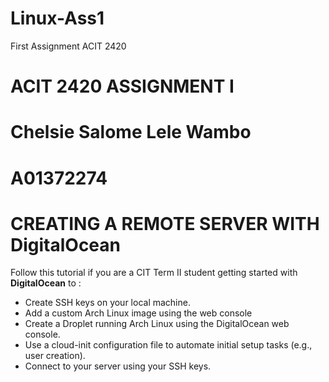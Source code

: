 # Linux-Ass1
First Assignment ACIT 2420

# ACIT 2420 ASSIGNMENT I  
# Chelsie Salome Lele Wambo  
# A01372274  

# CREATING A REMOTE SERVER WITH DigitalOcean  

Follow this tutorial if you are a CIT Term II student getting started with **DigitalOcean** to :  
- Create SSH keys on your local machine.
- Add a custom Arch Linux image using the web console
- Create a Droplet running Arch Linux using the DigitalOcean web console.
- Use a cloud-init configuration file to automate initial setup tasks (e.g., user creation).
- Connect to your server using your SSH keys.
 